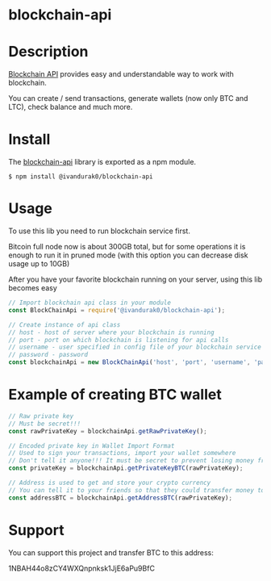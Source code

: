 # blockchain-api

# Description
[Blockchain API](https://github.com/IvanDurak0/blockchain-api) provides easy and understandable way to work with blockchain.

You can create / send transactions, generate wallets (now only BTC and LTC),
 check balance and much more.

# Install
The [blockchain-api](https://github.com/IvanDurak0/blockchain-api) library is exported as a npm module.
```shell
$ npm install @ivandurak0/blockchain-api
```

# Usage
To use this lib you need to run blockchain service first.

Bitcoin full node now is about 300GB total, but for some operations it is enough to run it in pruned mode (with this option you can decrease disk usage up to 10GB)

After you have your favorite blockchain running on your server, using this lib becomes easy

```js
// Import blockchain api class in your module
const BlockChainApi = require('@ivandurak0/blockchain-api');

// Create instance of api class
// host - host of server where your blockchain is running
// port - port on which blockchain is listening for api calls
// username - user specified in config file of your blockchain service
// password - password
const blockchainApi = new BlockChainApi('host', 'port', 'username', 'password');
```

# Example of creating BTC wallet

```js
// Raw private key
// Must be secret!!!
const rawPrivateKey = blockchainApi.getRawPrivateKey();

// Encoded private key in Wallet Import Format
// Used to sign your transactions, import your wallet somewhere
// Don't tell it anyone!!! It must be secret to prevent losing money from your wallet
const privateKey = blockchainApi.getPrivateKeyBTC(rawPrivateKey);

// Address is used to get and store your crypto currency
// You can tell it to your friends so that they could transfer money to you
const addressBTC = blockchainApi.getAddressBTC(rawPrivateKey);
```

# Support
You can support this project and transfer BTC to this address:

1NBAH44o8zCY4WXQnpnksk1JjE6aPu9BfC